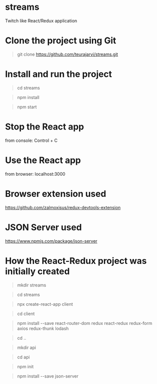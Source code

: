# streams

Twitch like React/Redux application

# Clone the project using Git

> git clone https://github.com/teurajarvi/streams.git

# Install and run the project

> cd streams

> npm install

> npm start

# Stop the React app

from console:
Control + C

# Use the React app

from browser: localhost:3000

# Browser extension used

https://github.com/zalmoxisus/redux-devtools-extension

# JSON Server used

https://www.npmjs.com/package/json-server

# How the React-Redux project was initially created

> mkdir streams

> cd streams

> npx create-react-app client

> cd client

> npm install --save react-router-dom redux react-redux redux-form axios redux-thunk lodash

> cd ..

> mkdir api

> cd api

> npm init

> npm install --save json-server
